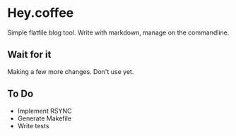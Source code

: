 # Hey.coffee

Simple flatfile blog tool. Write with markdown, manage on the commandline.

## Wait for it

Making a few more changes. Don't use yet.

## To Do

- Implement RSYNC
- Generate Makefile
- Write tests
